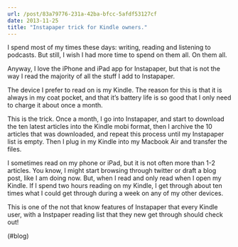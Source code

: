 ```yaml
---
url: /post/83a79776-231a-42ba-bfcc-5afdf53127cf
date: 2013-11-25
title: "Instapaper trick for Kindle owners."
---
```


I spend most of my times these days: writing, reading and listening to podcasts. But still, I wish I had more time to spend on them all. On them all.



Anyway, I love the iPhone and iPad app for Instapaper, but that is not the way I read the majority of all the stuff I add to Instapaper.



The device I prefer to read on is my Kindle. The reason for this is that it is always in my coat pocket, and that it&#8217;s battery life is so good that I only need to charge it about once a month.



This is the trick. Once a month, I go into Instapaper, and start to download the ten latest articles into the Kindle mobi format, then I archive the 10 articles that was downloaded, and repeat this process until my Instapaper list is empty. Then I plug in my Kindle into my Macbook Air and transfer the files.



I sometimes read on my phone or iPad, but it is not often more than 1-2 articles. You know, I might start browsing through twitter or draft a blog post, like I am doing now. But, when I read and only read when I open my Kindle. If I spend two hours reading on my Kindle, I get through about ten times what I could get through during a week on any of my other devices.



This is one of the not that know features of Instapaper that every Kindle user, with a Instpaper reading list that they new get through should check out!



(#blog)